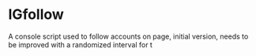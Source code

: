 # IGfollow
A console script used to follow accounts on page, initial version, needs to be improved with a randomized interval for t
